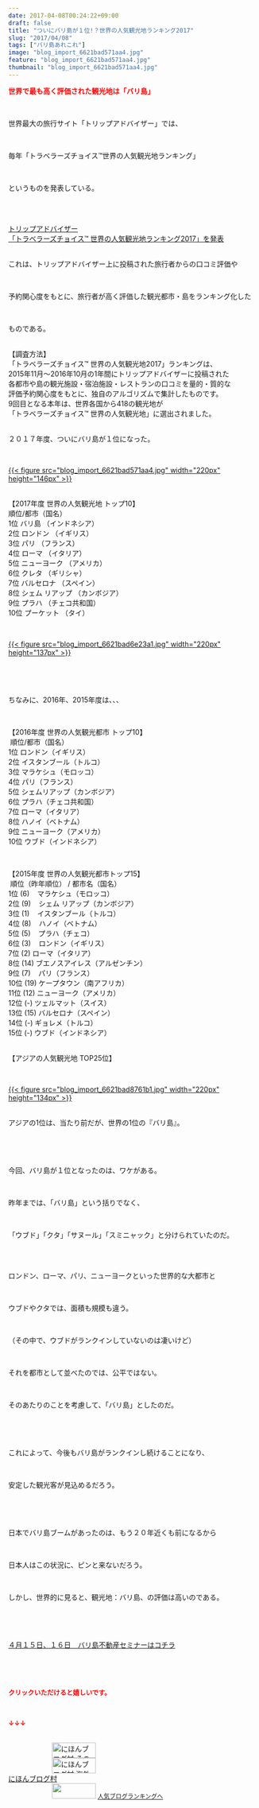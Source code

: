 ```yaml
---
date: 2017-04-08T00:24:22+09:00
draft: false
title: "ついにバリ島が１位!？世界の人気観光地ランキング2017"
slug: "2017/04/08"
tags: ["バリ島あれこれ"]
image: "blog_import_6621bad571aa4.jpg"
feature: "blog_import_6621bad571aa4.jpg"
thumbnail: "blog_import_6621bad571aa4.jpg"
---
```

<p><span style="color: rgb(255, 0, 0);"><span style="font-weight: bold;">世界で最も高く評価された観光地は「バリ島」</span></span></p><p> </p><p>世界最大の旅行サイト「トリップアドバイザー」では、</p><p> </p><p>毎年「トラベラーズチョイス™世界の人気観光地ランキング」</p><p> </p><p>というものを発表している。</p><p> </p><p><br/><span style="text-decoration: underline;"><a href="000000452.000001853.html" target="_blank">トリップアドバイザー<br/>「トラベラーズチョイス™ 世界の人気観光地ランキング2017」を発表</a></span></p><p><br/>これは、トリップアドバイザー上に投稿された旅行者からの口コミ評価や</p><p> </p><p>予約関心度をもとに、旅行者が高く評価した観光都市・島をランキング化した</p><p> </p><p>ものである。</p><p><br/>【調査方法】<br/>「トラベラーズチョイス™ 世界の人気観光地2017」ランキングは、<br/>2015年11月～2016年10月の1年間にトリップアドバイザーに投稿された<br/>各都市や島の観光施設・宿泊施設・レストランの口コミを量的・質的な<br/>評価予約関心度をもとに、独自のアルゴリズムで集計したものです。<br/>9回目となる本年は、世界各国から418の観光地が<br/>「トラベラーズチョイス™ 世界の人気観光地」に選出されました。</p><p><br/>２０１７年度、ついにバリ島が１位になった。</p><p> </p><p><a href="blog_import_6621bad571aa4.jpg">{{< figure src="blog_import_6621bad571aa4.jpg" width="220px" height="146px" >}}</a></p><p><br/>【2017年度 世界の人気観光地 トップ10】<br/>順位/都市（国名）<br/>1位 バリ島 （インドネシア）<br/>2位 ロンドン （イギリス）<br/>3位 パリ （フランス）<br/>4位 ローマ （イタリア）<br/>5位 ニューヨーク （アメリカ）<br/>6位 クレタ （ギリシャ）<br/>7位 バルセロナ （スペイン）<br/>8位 シェム リアップ （カンボジア）<br/>9位 プラハ （チェコ共和国）<br/>10位 プーケット （タイ）</p><p> </p><p><a href="blog_import_6621bad6e23a1.jpg">{{< figure src="blog_import_6621bad6e23a1.jpg" width="220px" height="137px" >}}</a></p><p> </p><p> </p><p>ちなみに、2016年、2015年度は、、、</p><p> </p><p>【2016年度 世界の人気観光都市 トップ10】<br/> 順位/都市（国名）<br/>1位 ロンドン（イギリス）<br/>2位 イスタンブール（トルコ）<br/>3位 マラケシュ（モロッコ）<br/>4位 パリ（フランス）<br/>5位 シェムリアップ（カンボジア）<br/>6位 プラハ（チェコ共和国）<br/>7位 ローマ（イタリア）<br/>8位 ハノイ（ベトナム）<br/>9位 ニューヨーク（アメリカ）<br/>10位 ウブド（インドネシア）</p><p> </p><p>【2015年度 世界の人気観光都市トップ15】<br/> 順位（昨年順位） / 都市名（国名）<br/>1位 (6)    マラケシュ（モロッコ）<br/>2位 (9)    シェム リアップ（カンボジア）<br/>3位 (1)    イスタンブール（トルコ）<br/>4位 (8)    ハノイ（ベトナム）<br/>5位 (5)    プラハ（チェコ）<br/>6位 (3)    ロンドン（イギリス）<br/>7位 (2) ローマ（イタリア）<br/>8位 (14) ブエノスアイレス（アルゼンチン）<br/>9位 (7)    パリ（フランス）<br/>10位 (19) ケープタウン（南アフリカ）<br/>11位 (12) ニューヨーク（アメリカ）<br/>12位 (-) ツェルマット（スイス）<br/>13位 (15) バルセロナ（スペイン）<br/>14位 (-) ギョレメ（トルコ）<br/>15位 (-) ウブド（インドネシア）</p><p><br/>【アジアの人気観光地 TOP25位】</p><p> </p><p><a href="blog_import_6621bad8761b1.jpg">{{< figure src="blog_import_6621bad8761b1.jpg" width="220px" height="134px" >}}</a></p><p><br/>アジアの1位は、当たり前だが、世界の1位の『バリ島』。</p><p> </p><p> </p><p>今回、バリ島が１位となったのは、ワケがある。</p><p> </p><p>昨年までは、「バリ島」という括りでなく、</p><p> </p><p>「ウブド」「クタ」「サヌール」「スミニャック」と分けられていたのだ。</p><p> </p><p><br/>ロンドン、ローマ、パリ、ニューヨークといった世界的な大都市と</p><p> </p><p>ウブドやクタでは、面積も規模も違う。</p><p> </p><p>（その中で、ウブドがランクインしていないのは凄いけど）</p><p> </p><p>それを都市として並べたのでは、公平ではない。</p><p> </p><p>そのあたりのことを考慮して、「バリ島」としたのだ。</p><p> </p><p> </p><p>これによって、今後もバリ島がランクインし続けることになり、</p><p> </p><p>安定した観光客が見込めるだろう。</p><p> </p><p> </p><p>日本でバリ島ブームがあったのは、もう２０年近くも前になるから</p><p> </p><p>日本人はこの状況に、ピンと来ないだろう。</p><p> </p><p>しかし、世界的に見ると、観光地：バリ島、の評価は高いのである。</p><p> </p><p> </p><p><a href="iin.co.jp" target="_blank"><span style="text-decoration: underline;">４月１５日、１６日　バリ島不動産セミナーはコチラ</span></a></p><p> </p><p> </p><p><font color="#ff0000" size="2"><strong>クリックいただけると嬉しいです。</strong></font></p><p> </p><p><font color="#ff0000" size="2"><strong>↓↓↓</strong></font></p><p><br/><a href="ranking.html?p_cid=01260127" id="&amp;blogmura_banner" target="_blank"><img alt="にほんブログ村 その他生活ブログ 不動産投資へ" border="0" height="31" src="data:image/svg+xml;charset=utf-8,%3Csvg%20xmlns%3D%22http%3A%2F%2Fwww.w3.org%2F2000%2Fsvg%22%20title%3D%22Placeholder%20for%20Images%22%20role%3D%22presentation%22%20viewBox%3D%220%200%2088%2031%22%20%2F%3E" width="88" data-src="//life.blogmura.com/hudousantoushi/img/hudousantoushi88_31.gif" style="aspect-ratio: auto 88 / 31;"/><noscript><img alt="にほんブログ村 その他生活ブログ 不動産投資へ" border="0" height="31" src="//life.blogmura.com/hudousantoushi/img/hudousantoushi88_31.gif" width="88"></noscript></a><br/><a href="ranking.html?p_cid=01260127" target="_blank"><img alt="にほんブログ村 海外生活ブログ バリ島情報へ" border="0" height="31" src="data:image/svg+xml;charset=utf-8,%3Csvg%20xmlns%3D%22http%3A%2F%2Fwww.w3.org%2F2000%2Fsvg%22%20title%3D%22Placeholder%20for%20Images%22%20role%3D%22presentation%22%20viewBox%3D%220%200%2088%2031%22%20%2F%3E" width="88" data-src="https://img-proxy.blog-video.jp/images?url=http%3A%2F%2Foverseas.blogmura.com%2Fbali%2Fimg%2Fbali88_31.gif" style="aspect-ratio: auto 88 / 31;"/><noscript><img alt="にほんブログ村 海外生活ブログ バリ島情報へ" border="0" height="31" src="https://img-proxy.blog-video.jp/images?url=http%3A%2F%2Foverseas.blogmura.com%2Fbali%2Fimg%2Fbali88_31.gif" width="88"></noscript></a><br/><a href="ranking.html?p_cid=01260127" target="_blank">にほんブログ村</a><br/><a href="link.php?1804582" title="人気ブログランキングへ"><img border="0" height="31" src="data:image/svg+xml;charset=utf-8,%3Csvg%20xmlns%3D%22http%3A%2F%2Fwww.w3.org%2F2000%2Fsvg%22%20title%3D%22Placeholder%20for%20Images%22%20role%3D%22presentation%22%20viewBox%3D%220%200%2088%2031%22%20%2F%3E" width="88" data-src="https://blog.with2.net/img/banner/banner_22.gif" style="aspect-ratio: auto 88 / 31;"/><noscript><img border="0" height="31" src="https://blog.with2.net/img/banner/banner_22.gif" width="88"></noscript></a> <a href="link.php?1804582" style="font-size: 12px;">人気ブログランキングへ</a></p>


